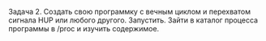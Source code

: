 Задача 2. Создать свою программку с вечным циклом и перехватом сигнала HUP или любого другого. Запустить. Зайти в каталог процесса программы в /proc и изучить содержимое.
